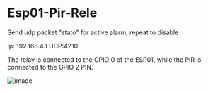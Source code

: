 # Esp01-Pir-Rele

Send udp packet "stato" for active alarm, repeat to disable

Ip: 192.168.4.1
UDP:4210

The relay is connected to the GPIO 0 of the ESP01, while the PIR is connected to the GPIO 2 PIN.

![image](https://user-images.githubusercontent.com/114186491/191835144-acd91cd1-0235-4153-835c-0c038a06c65c.png)
